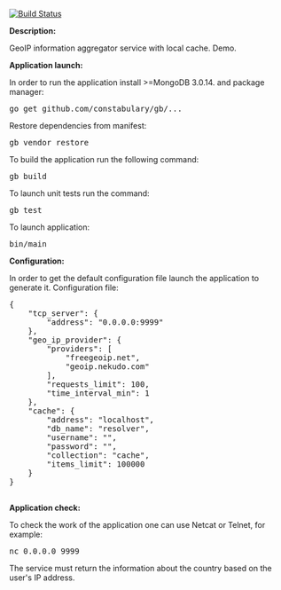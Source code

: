 [![Build Status](https://travis-ci.org/BaxZzZz/country-resolver.svg?branch=master)](https://travis-ci.org/BaxZzZz/country-resolver) 

**Description:**

GeoIP information aggregator service with local cache. Demo.

**Application launch:**

In order to run the application install >=MongoDB 3.0.14. and package manager:

<pre>
go get github.com/constabulary/gb/...
</pre>

Restore dependencies from manifest:

<pre>
gb vendor restore
</pre>

To build the application run the following command:

<pre>
gb build
</pre>

To launch unit tests run the command: 

<pre>
gb test
</pre>

To launch application:

<pre>
bin/main
</pre>

**Configuration:**

In order to get the default configuration file launch the application to generate it. Configuration file:

<pre>
{
    "tcp_server": {
        "address": "0.0.0.0:9999"
    },
    "geo_ip_provider": {
        "providers": [
            "freegeoip.net",
            "geoip.nekudo.com"
        ],
        "requests_limit": 100,
        "time_interval_min": 1
    },
    "cache": {
        "address": "localhost",
        "db_name": "resolver",
        "username": "",
        "password": "",
        "collection": "cache",
        "items_limit": 100000
    }
}

</pre>

**Application check:**

To check the work of the application one can use Netcat or Telnet, for example:

<pre>
nc 0.0.0.0 9999
</pre>

The service must return the information about the country based on the user's IP address.
